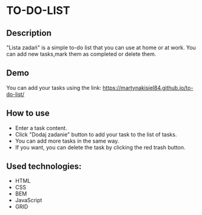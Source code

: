 # TO-DO-LIST

## Description
"Lista zadań" is a simple to-do list that you can use at home or at work. You can add new tasks,mark them as completed or delete them. 

## Demo
You can add your tasks using the link:
https://martynakisiel84.github.io/to-do-list/

## How to use
- Enter a task content.
- Click "Dodaj zadanie" button to add your task to the list of tasks.
- You can add more tasks in the same way.
- If you want, you can delete the task by clicking the red trash button.

## Used technologies:
- HTML
- CSS
- BEM
- JavaScript
- GRID
